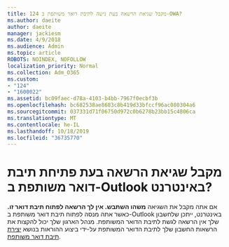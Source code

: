 ```yaml
---
title: 124 מקבל שגיאת הרשאה בעת גישה לתיבת דואר משותפת ב-OWA?
ms.author: daeite
author: daeite
manager: jackiesm
ms.date: 4/9/2018
ms.audience: Admin
ms.topic: article
ROBOTS: NOINDEX, NOFOLLOW
localization_priority: Normal
ms.collection: Adm_O365
ms.custom:
- "124"
- "1600022"
ms.assetid: bc09faec-d78a-4103-b4bb-7967f0ecbf3b
ms.openlocfilehash: bc682538ae8683c8b419d33bfccf96ac080304a6
ms.sourcegitcommit: 037331d71f06750d972c0b6278b23bb15c4806ca
ms.translationtype: MT
ms.contentlocale: he-IL
ms.lasthandoff: 10/18/2019
ms.locfileid: "36735770"
---
```

# <a name="getting-a-permission-error-when-opening-a-shared-mailbox-in-outlook-on-the-web"></a>מקבל שגיאת הרשאה בעת פתיחת תיבת דואר משותפת ב-Outlook באינטרנט?

אם אתה מקבל את השגיאה **משהו השתבש. אין לך הרשאה לפתוח תיבת דואר זו.** כאשר אתה מנסה לפתוח תיבת דואר משותפת ב-Outlook באינטרנט, ייתכן שלחשבון שלך אין הרשאה לגשת לתיבת הדואר המשותפת. מנהל הארגון שלך יכול להקצות את הרשאות החשבון שלך לתיבת הדואר המשותפת על-ידי ביצוע ההוראות בנושא [יצירת תיבת דואר משותפת](https://docs.microsoft.com/office365/admin/email/create-a-shared-mailbox).
  
